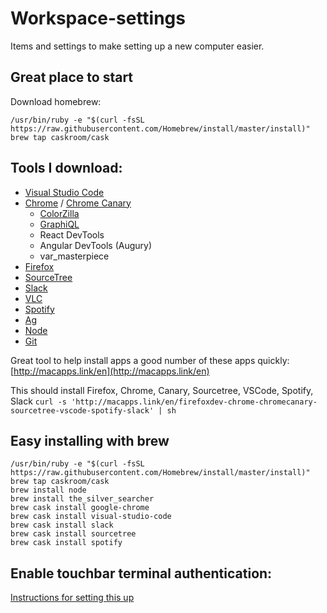 # Workspace-settings

Items and settings to make setting up a new computer easier.

## Great place to start
Download homebrew:
```
/usr/bin/ruby -e "$(curl -fsSL https://raw.githubusercontent.com/Homebrew/install/master/install)"
brew tap caskroom/cask
```

## Tools I download:
- [Visual Studio Code](https://code.visualstudio.com/)
- [Chrome](https://www.google.com/chrome/browser/desktop/index.html) / [Chrome Canary](https://www.google.com/chrome/browser/canary.html)
  - [ColorZilla](http://www.colorzilla.com/)
  - [GraphiQL](https://chrome.google.com/webstore/detail/chromeiql/fkkiamalmpiidkljmicmjfbieiclmeij?hl=en)
  - React DevTools
  - Angular DevTools (Augury)
  - var_masterpiece
- [Firefox](https://www.mozilla.org/en-US/firefox/developer/)
- [SourceTree](https://www.sourcetreeapp.com/)
- [Slack](https://slack.com/downloads/osx)
- [VLC](https://www.videolan.org/vlc/index.html)
- [Spotify](https://www.spotify.com/us/download/other/)
- [Ag](https://github.com/ggreer/the_silver_searcher)
- [Node](https://nodejs.org/en/)
- [Git](https://git-scm.com/book/en/v2/Getting-Started-Installing-Git)

Great tool to help install apps  a good number of these apps quickly: [http://macapps.link/en](http://macapps.link/en)

This should install Firefox, Chrome, Canary, Sourcetree, VSCode, Spotify, Slack
`curl -s 'http://macapps.link/en/firefoxdev-chrome-chromecanary-sourcetree-vscode-spotify-slack' | sh`

## Easy installing with brew
```
/usr/bin/ruby -e "$(curl -fsSL https://raw.githubusercontent.com/Homebrew/install/master/install)"
brew tap caskroom/cask
brew install node
brew install the_silver_searcher
brew cask install google-chrome
brew cask install visual-studio-code
brew cask install slack
brew cask install sourcetree
brew cask install spotify
```
## Enable touchbar terminal authentication:
[Instructions for setting this up](http://osxdaily.com/2017/11/22/use-touch-id-sudo-mac/)
